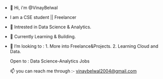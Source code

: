 - 👋 Hi, i'm @VinayBelwal
-    I am a CSE student || Freelancer

- 👀 Intrested in Data Science & Analytics.
- 🌱 Currently Learning & Building.
  
- 💞️ I’m looking to :
      1. More into Freelance&Projects.
      2. Learning Cloud and Data.

  Open to :
       Data Science-Analytics Jobs
  
  📫 you can reach me through :- vinaybelwal2004@gmail.com

<!---
VinayBelwal/VinayBelwal is a ✨ special ✨ repository because its `README.md` (this file) appears on your GitHub profile.
You can click the Preview link to take a look at your changes.
--->


